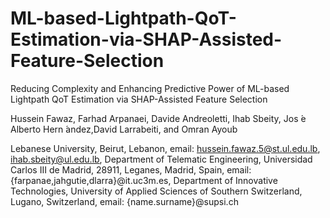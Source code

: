 # ML-based-Lightpath-QoT-Estimation-via-SHAP-Assisted-Feature-Selection
Reducing Complexity and Enhancing Predictive Power of ML-based Lightpath QoT Estimation via SHAP-Assisted Feature Selection

Hussein Fawaz, Farhad Arpanaei, Davide Andreoletti, Ihab Sbeity, Jos ́e Alberto Hern ́andez,David Larrabeiti, and Omran Ayoub

Lebanese University, Beirut, Lebanon, email: hussein.fawaz.5@st.ul.edu.lb, ihab.sbeity@ul.edu.lb,
Department of Telematic Engineering, Universidad Carlos III de Madrid, 28911, Leganes, Madrid, Spain, email: {farpanae,jahgutie,dlarra}@it.uc3m.es,
Department of Innovative Technologies, University of Applied Sciences of Southern Switzerland, Lugano, Switzerland, email: {name.surname}@supsi.ch
